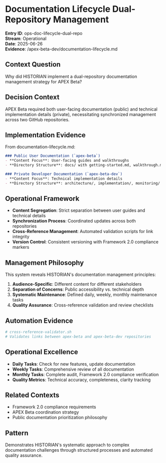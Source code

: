 # Documentation Lifecycle Dual-Repository Management

**Entry ID**: ops-doc-lifecycle-dual-repo  
**Stream**: Operational  
**Date**: 2025-06-26  
**Evidence**: /apex-beta-dev/documentation-lifecycle.md  

## Context Question
Why did HISTORIAN implement a dual-repository documentation management strategy for APEX Beta?

## Decision Context
APEX Beta required both user-facing documentation (public) and technical implementation details (private), necessitating synchronized management across two GitHub repositories.

## Implementation Evidence
From documentation-lifecycle.md:
```markdown
### Public User Documentation (`apex-beta`)
- **Content Focus**: User-facing guides and walkthroughs
- **Directory Structure**: docs/ with getting-started.md, walkthrough.md, faq.md

### Private Developer Documentation (`apex-beta-dev`)  
- **Content Focus**: Technical implementation details
- **Directory Structure**: architecture/, implementation/, monitoring/
```

## Operational Framework
- **Content Segregation**: Strict separation between user guides and technical details
- **Synchronization Process**: Coordinated updates across both repositories
- **Cross-Reference Management**: Automated validation scripts for link integrity
- **Version Control**: Consistent versioning with Framework 2.0 compliance markers

## Management Philosophy
This system reveals HISTORIAN's documentation management principles:
1. **Audience-Specific**: Different content for different stakeholders
2. **Separation of Concerns**: Public accessibility vs. technical depth
3. **Systematic Maintenance**: Defined daily, weekly, monthly maintenance tasks
4. **Quality Assurance**: Cross-reference validation and review checklists

## Automation Evidence
```bash
# cross-reference-validator.sh
# Validates links between apex-beta and apex-beta-dev repositories
```

## Operational Excellence
- **Daily Tasks**: Check for new features, update documentation
- **Weekly Tasks**: Comprehensive review of all documentation  
- **Monthly Tasks**: Complete audit, Framework 2.0 compliance verification
- **Quality Metrics**: Technical accuracy, completeness, clarity tracking

## Related Contexts
- Framework 2.0 compliance requirements
- APEX Beta coordination strategy
- Public documentation prioritization philosophy

## Pattern
Demonstrates HISTORIAN's systematic approach to complex documentation challenges through structured processes and automated quality assurance.